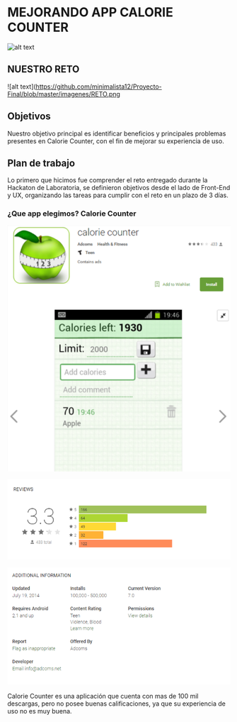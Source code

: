 # MEJORANDO APP CALORIE COUNTER 

![alt text](https://ibb.co/mGVjZc)

## NUESTRO RETO 
![alt text](https://github.com/minimalista12/Proyecto-Final/blob/master/imagenes/RETO.png

## Objetivos
Nuestro objetivo principal es identificar beneficios y principales problemas presentes en Calorie Counter, con el fin de mejorar su experiencia de uso.

## Plan de trabajo
Lo primero que hicimos fue comprender el reto entregado durante la Hackaton de Laboratoria, se definieron objetivos desde el lado de Front-End y UX, organizando las tareas para cumplir con el reto en un plazo de 3 días.

### ¿Que app elegimos?  Calorie Counter 
![alt text](https://github.com/minimalista12/Proyecto-Final/blob/master/imagenes/app1.png)

![alt text](https://github.com/minimalista12/Proyecto-Final/blob/master/imagenes/app2.png)

![alt text](https://github.com/minimalista12/Proyecto-Final/blob/master/imagenes/app3.png)

Calorie Counter es una aplicación que cuenta con mas de 100 mil descargas, pero no posee buenas calificaciones, ya que su experiencia de uso no es muy buena. 
